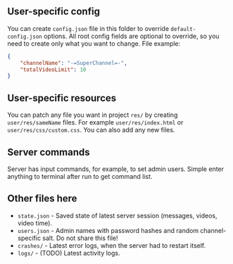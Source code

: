 ## User-specific config
You can create `config.json` file in this folder to override `default-config.json` options.
All root config fields are optional to override, so you need to create only what you want to change.
File example:
```json
{
	"channelName": "-=SuperChannel=-",
	"totalVideoLimit": 10
}
```
## User-specific resources
You can patch any file you want in project `res/` by creating `user/res/sameName` files.
For example `user/res/index.html` or `user/res/css/custom.css`.
You can also add any new files.

## Server commands
Server has input commands, for example, to set admin users. Simple enter anything to terminal after run to get command list.

## Other files here
- `state.json` - Saved state of latest server session (messages, videos, video time).
- `users.json` - Admin names with password hashes and random channel-specific salt. Do not share this file!
- `crashes/` - Latest error logs, when the server had to restart itself.
- `logs/` - (TODO) Latest activity logs.
